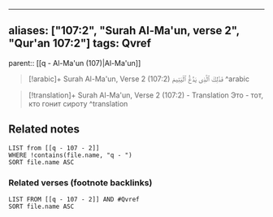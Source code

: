 
---
aliases: ["107:2", "Surah Al-Ma'un, verse 2", "Qur'an 107:2"]
tags: Qvref
---

parent:: [[q - Al-Ma'un (107)|Al-Ma'un]]

> [!arabic]+ Surah Al-Ma'un, Verse 2 (107:2)
> <span class="quran-arabic">فَذَٰلِكَ ٱلَّذِى يَدُعُّ ٱلْيَتِيمَ</span>
^arabic

> [!translation]+ Surah Al-Ma'un, Verse 2 (107:2) - Translation
> Это - тот, кто гонит сироту
^translation



## Related notes
```dataview
LIST from [[q - 107 - 2]]
WHERE !contains(file.name, "q - ")
SORT file.name ASC
```

### Related verses (footnote backlinks)
```dataview
LIST FROM [[q - 107 - 2]] AND #Qvref
SORT file.name ASC
```

